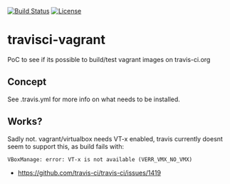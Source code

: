 [![Build Status](https://travis-ci.org/garethahealy/travisci-vagrant.svg?branch=master)](https://travis-ci.org/garethahealy/travisci-vagrant)
[![License](https://img.shields.io/hexpm/l/plug.svg?maxAge=2592000)]()

# travisci-vagrant
PoC to see if its possible to build/test vagrant images on travis-ci.org

## Concept
See .travis.yml for more info on what needs to be installed.

## Works?
Sadly not. vagrant/virtualbox needs VT-x enabled, travis currently doesnt seem to support this, as build fails with:

    VBoxManage: error: VT-x is not available (VERR_VMX_NO_VMX)

- https://github.com/travis-ci/travis-ci/issues/1419
